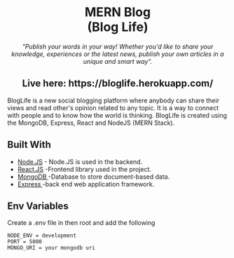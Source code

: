 
<p align="center">
  
<h1 align="center"> MERN Blog <br> (Blog Life) </h1>

<p align="center"><i>"Publish your words in your way! Whether you'd like to share your knowledge, experiences or the latest news, publish your own articles in a unique and smart way".</i><p align="center">

</p>

<h2 align="center">Live here: https://bloglife.herokuapp.com/ </h2>


BlogLife is a new social blogging platform where anybody can share their views and read other's opinion related to any topic. It is a way to connect with people and to know how the world is thinking.
BlogLife is created using the MongoDB, Express, React and NodeJS (MERN Stack).



## Built With

- [Node.JS](http://nodejs.org/) - Node.JS is used in the backend.
- [React.JS](https://reactjs.org/) -Frontend library used in the project.
- [MongoDB ](https://www.mongodb.com/home) -Database to store document-based data.
- [Express ](https://expressjs.com/) -back end web application framework.

## Env Variables

Create a .env file in then root and add the following
```
NODE_ENV = development
PORT = 5000
MONGO_URI = your mongodb uri
```
